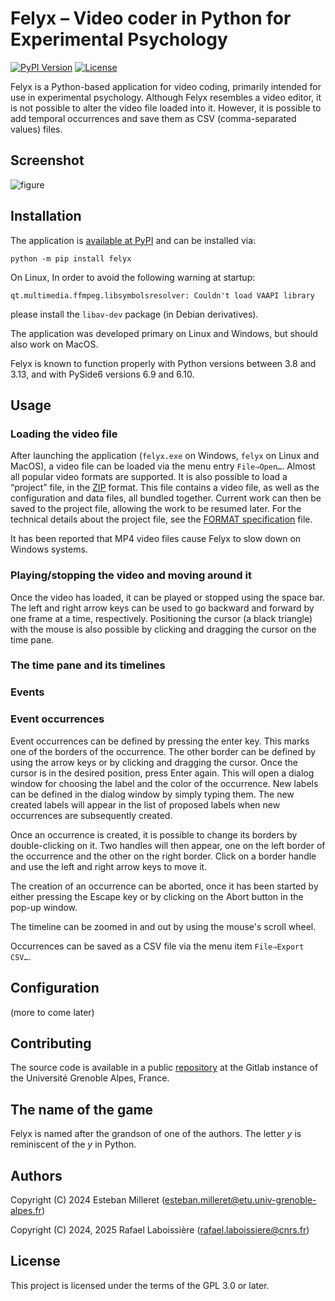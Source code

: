 # Felyx – Video coder in Python for Experimental Psychology

[![PyPI Version](https://img.shields.io/pypi/v/felyx)](https://pypi.org/project/felyx/)
[![License](https://img.shields.io/pypi/l/felyx?color=lightblue)](https://www.gnu.org/licenses/gpl-3.0.en.html)

Felyx is a Python-based application for video coding, primarily intended for use in experimental psychology. Although Felyx resembles a video editor, it is not possible to alter the video file loaded into it. However, it is possible to add temporal occurrences and save them as CSV (comma-separated values)  files.

## Screenshot

![figure](https://gricad-gitlab.univ-grenoble-alpes.fr/babylab-lpnc/felyx/-/raw/main/screenshot.png)

## Installation

The application is [available at PyPI][] and can be installed via:

    python -m pip install felyx

[available at PyPI]: https://pypi.org/project/felyx/

On Linux, In order to avoid the following warning at startup:
```
qt.multimedia.ffmpeg.libsymbolsresolver: Couldn't load VAAPI library
```
please install the `libav-dev` package (in Debian derivatives).

The application was developed primary on Linux and Windows, but should also work on MacOS.

Felyx is known to function properly with Python versions between 3.8 and 3.13, and with PySide6 versions 6.9 and 6.10.

## Usage

### Loading the video file

After launching the application (`felyx.exe` on Windows, `felyx` on Linux and MacOS), a video file can be loaded via the menu entry `File⇒Open…`. Almost all popular video formats are supported. It is also possible to load a “project” file, in the [ZIP][] format. This file contains a video file, as well as the configuration and data files, all bundled together. Current work can then be saved to the project file, allowing the work to be resumed later. For the technical details about the project file, see the [FORMAT specification](FORMAT.md) file.

[ZIP]: https://en.wikipedia.org/wiki/ZIP

It has been reported that MP4 video files cause Felyx to slow down on Windows systems.

### Playing/stopping the video and moving around it

Once the video has loaded, it can be played or stopped using the space bar. The left and right arrow keys can be used to go backward and forward by one frame at a time, respectively. Positioning the cursor (a black triangle) with the mouse is also possible by clicking and dragging the cursor on the time pane.

### The time pane and its timelines

### Events

### Event occurrences

Event occurrences can be defined by pressing the enter key. This marks one of the borders of the occurrence. The other border can be defined by using the arrow keys or by clicking and dragging the cursor. Once the cursor is in the desired position, press Enter again. This will open a dialog window for choosing the label and the color of the occurrence. New labels can be defined in the dialog window by simply typing them. The new created labels will appear in the list of proposed labels when new occurrences are subsequently created.

Once an occurrence is created, it is possible to change its borders by double-clicking on it. Two handles will then appear, one on the left border of the occurrence and the other on the right border. Click on a border handle and use the left and right arrow keys to move it.

The creation of an occurrence can be aborted, once it has been started by either pressing the Escape key or by clicking on the Abort button in the pop-up window.

The timeline can be zoomed in and out by using the mouse's scroll wheel.

Occurrences can be saved as a CSV file via the menu item `File⇒Export CSV…`.

## Configuration

(more to come later)

## Contributing

The source code is available in a public [repository][] at the Gitlab instance of the Université Grenoble Alpes, France.

[repository]: https://gricad-gitlab.univ-grenoble-alpes.fr/babylab-lpnc/felyx

## The name of the game

Felyx is named after the grandson of one of the authors. The letter *_y_* is reminiscent of the  *_y_* in Python.

## Authors

Copyright (C) 2024  Esteban Milleret (<esteban.milleret@etu.univ-grenoble-alpes.fr>)

Copyright (C) 2024, 2025  Rafael Laboissière (<rafael.laboissiere@cnrs.fr>)


## License

This project is licensed under the terms of the GPL 3.0 or later.

<!--  LocalWords:  Felyx CSV PyPI Alpes Milleret Laboissière GPL MacOS Felyx
      LocalWords:  Université
-->
